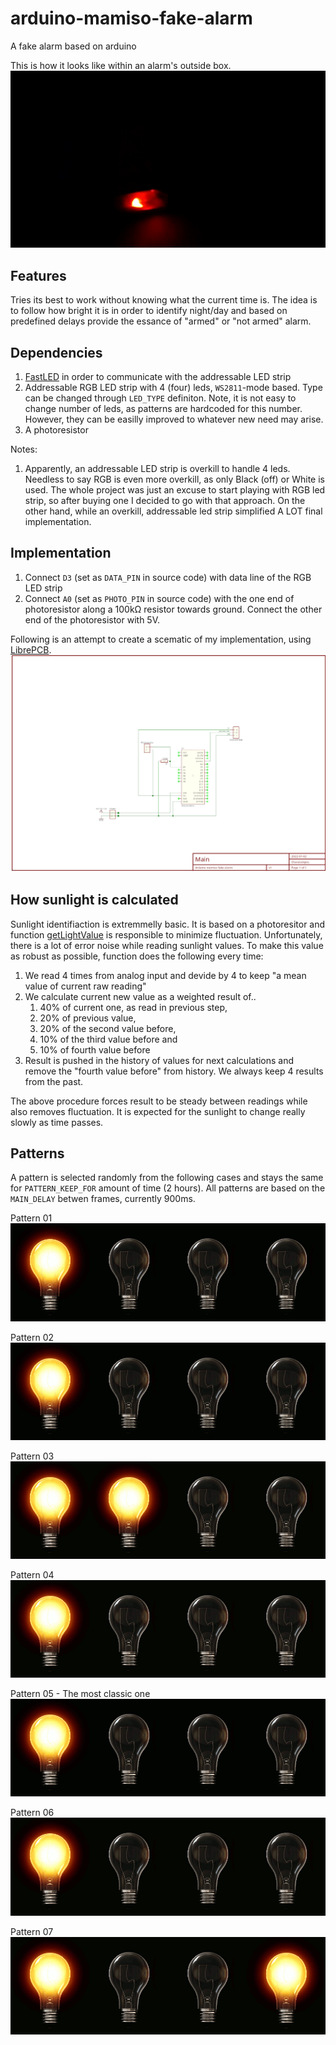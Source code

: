 # arduino-mamiso-fake-alarm
A fake alarm based on arduino

This is how it looks like within an alarm's outside box.
![Result](images/2021-12-31-07.01.12.gif)

## Features
Tries its best to work without knowing what the current time is. The idea is to follow how bright it is in order to identify night/day and based on predefined delays provide the essance of "armed" or "not armed" alarm.

## Dependencies

1. [FastLED](https://www.arduino.cc/reference/en/libraries/fastled/) in order to communicate with the addressable LED strip
2. Addressable RGB LED strip with 4 (four) leds, `WS2811`-mode based. Type can be changed through `LED_TYPE`  definiton. Note, it is not easy to change number of leds, as patterns are hardcoded for this number. However, they can be easilly improved to whatever new need may arise.
3. A photoresistor

Notes:

1. Apparently, an addressable LED strip is overkill to handle 4 leds. Needless to say RGB is even more overkill, as only Black (off) or White is used. The whole project was just an excuse to start playing with RGB led strip, so after buying one I decided to go with that approach. On the other hand, while an overkill, addressable led strip simplified A LOT final implementation.

## Implementation

1. Connect `D3` (set as `DATA_PIN` in source code) with data line of the RGB LED strip
2. Connect `A0` (set as `PHOTO_PIN` in source code) with the one end of photoresistor along a 100kΩ resistor towards ground. Connect the other end of the photoresistor with 5V.

Following is an attempt to create a scematic of my implementation, using [LibrePCB](https://librepcb.org).
![Schematic, attempt v1](images/schematic-v1.jpg)

## How sunlight is calculated
Sunlight identifiaction is extremmelly basic. It is based on a photoresitor and function [getLightValue](https://github.com/xtsimpouris/arduino-mamiso-fake-alarm/blob/main/arduino-mamiso-fake-alarm.ino#L352) is responsible to minimize fluctuation. Unfortunately, there is a lot of error noise while reading sunlight values. To make this value as robust as possible, function does the following every time:

1. We read 4 times from analog input and devide by 4 to keep "a mean value of current raw reading"
2. We calculate current new value as a weighted result of..
    1. 40% of current one, as read in previous step,
    2. 20% of previous value,
    3. 20% of the second value before,
    4. 10% of the third value before and
    5. 10% of fourth value before
3. Result is pushed in the history of values for next calculations and remove the "fourth value before" from history. We always keep 4 results from the past.

The above procedure forces result to be steady between readings while also removes fluctuation. It is expected for the sunlight to change really slowly as time passes.

## Patterns
A pattern is selected randomly from the following cases and stays the same for `PATTERN_KEEP_FOR` amount of time (2 hours).
All patterns are based on the `MAIN_DELAY` betwen frames, currently 900ms.

Pattern 01
![Pattern 01](images/pattern_01.gif)

Pattern 02
![Pattern 02](images/pattern_02.gif)

Pattern 03
![Pattern 03](images/pattern_03.gif)

Pattern 04
![Pattern 04](images/pattern_04.gif)

Pattern 05 - The most classic one
![Pattern 05](images/pattern_05.gif)

Pattern 06
![Pattern 06](images/pattern_06.gif)

Pattern 07
![Pattern 07](images/pattern_07.gif)
